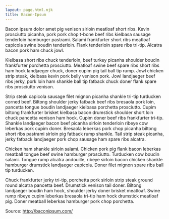 ```yaml
---
layout: page.html.njk
title: Bacon-Ipsum
---
```


Bacon ipsum dolor amet pig venison sirloin meatloaf short ribs. Kevin prosciutto picanha, pork pork chop t-bone beef ribs kielbasa sausage tenderloin hamburger pastrami. Salami frankfurter short ribs meatloaf capicola swine boudin tenderloin. Flank tenderloin spare ribs tri-tip. Alcatra bacon pork ham chuck jowl.

Kielbasa short ribs chuck tenderloin, beef turkey picanha shoulder boudin frankfurter porchetta prosciutto. Meatloaf swine beef spare ribs short ribs ham hock landjaeger chuck, doner cupim pig tail ball tip rump. Jowl chicken strip steak, kielbasa kevin pork belly venison pork. Jowl landjaeger beef ribs jerky, pork loin ham shankle ball tip fatback chuck doner flank spare ribs prosciutto venison.

Strip steak capicola sausage filet mignon picanha shankle tri-tip turducken corned beef. Biltong shoulder jerky fatback beef ribs bresaola pork loin, pancetta tongue boudin landjaeger kielbasa porchetta prosciutto. Cupim biltong frankfurter brisket kielbasa bacon drumstick shoulder short loin chuck pancetta venison ham hock. Cupim doner beef ribs frankfurter tri-tip. Shankle landjaeger bacon beef picanha sirloin tenderloin ribeye cow leberkas pork cupim doner. Bresaola leberkas pork chop picanha biltong short ribs pastrami sirloin pig fatback rump shankle. Tail strip steak picanha, jerky fatback landjaeger pork chop sausage ham spare ribs alcatra.

Chicken ham shankle sirloin salami. Chicken pork pig flank bacon leberkas meatball tongue beef swine hamburger prosciutto. Turducken cow boudin salami. Tongue rump alcatra andouille, ribeye sirloin bacon chicken shankle hamburger drumstick landjaeger capicola. Doner filet mignon spare ribs ball tip turducken.

Chuck frankfurter jerky tri-tip, porchetta pork sirloin strip steak ground round alcatra pancetta beef. Drumstick venison tail doner. Biltong landjaeger boudin ham hock, shoulder jerky doner brisket meatloaf. Swine rump ribeye cupim leberkas bresaola tri-tip ham hock drumstick meatloaf pig. Doner meatball leberkas hamburger pork chop porchetta.

Source: http://baconipsum.com/

